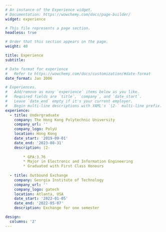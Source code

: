 ```yaml
---
# An instance of the Experience widget.
# Documentation: https://wowchemy.com/docs/page-builder/
widget: experience

# This file represents a page section.
headless: true

# Order that this section appears on the page.
weight: 40

title: Experience
subtitle:

# Date format for experience
#   Refer to https://wowchemy.com/docs/customization/#date-format
date_format: Jan 2006

# Experiences.
#   Add/remove as many `experience` items below as you like.
#   Required fields are `title`, `company`, and `date_start`.
#   Leave `date_end` empty if it's your current employer.
#   Begin multi-line descriptions with YAML's `|2-` multi-line prefix.
experience:
  - title: Undergraduate
    company: The Hong Kong Polytechnic University
    company_url: ''
    company_logo: PolyU
    location: Hong Kong
    date_start: '2019-09-01'
    date_end: '2023-08-31'
    description: |2-
        
        * GPA:3.76
        * Major in Electronic and Information Engineering
        * Graduated with First Class Honours
    
  - title: Outbound Exchange
    company: Georgia Institute of Technology
    company_url: ''
    company_logo: gatech
    location: Atlanta, USA
    date_start: '2022-01-05'
    date_end: '2022-05-07'
    description: Exchange for one semester

design:
  columns: '2'
---
```

